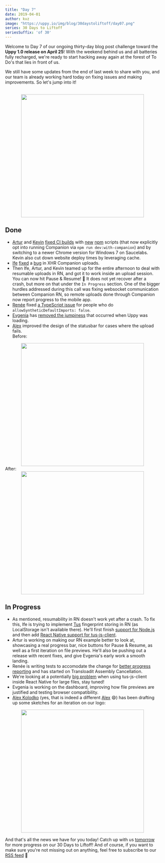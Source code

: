 ```yaml
---
title: "Day 7"
date: 2019-04-01
author: kvz
image: "https://uppy.io/img/blog/30daystoliftoff/day07.png"
series: 30 Days to Liftoff
seriesSuffix: 'of 30'
---
```


Welcome to Day 7 of our ongoing thirty-day blog post challenge toward the **Uppy 1.0 release on April 25**! With the weekend behind us and all batteries fully recharged, we're ready to start hacking away again at the forest of To Do's that lies in front of us.

We still have some updates from the end of last week to share with you, and our team is already working hard today on fixing issues and making improvements. So let's jump into it!

<!--truncate-->

<center><br /><img width="400" src="/img/blog/30daystoliftoff/day07.png" /><br /></center>

## Done

- [Artur](https://transloadit.com/about/#artur) and [Kevin](https://transloadit.com/about/#kvz) [fixed CI builds](https://github.com/transloadit/uppy/commit/130b79076c4cee54f1d6045f7ff359d1f46a9c72) with [new](https://github.com/transloadit/uppy/commit/5f4f1cf17e23c195d4a3907d7bb94599ec882ae6) [npm](https://github.com/transloadit/uppy/commit/f0ca917a1e238e672540fd1a605c2dee8a81b195) scripts (that now explicitly opt into running Companion via `npm run dev:with-companion`) and by switching to a newer Chrome version for Windows 7 on Saucelabs. Kevin also cut down website deploy times by leveraging cache.
- [Ife](https://transloadit.com/about/#ife) [fixed](https://github.com/transloadit/uppy/commit/c1abfea33d0c3e80809814c1048b156028c8fcf9) a [bug](https://github.com/transloadit/uppy/issues/1390) in XHR Companion uploads.
- Then Ife, Artur, and Kevin teamed up for the entire afternoon to deal with resumable uploads in RN, and got it to work inside an upload session. You can now hit Pause & Resume! :tada: It does not yet recover after a crash, but more on that under the `In Progress` section. One of the bigger hurdles addressed during this call was fixing websocket communication between Companion RN, so remote uploads done through Companion now report progress to the mobile app.
- [Renée](https://transloadit.com/about/#renee) fixed [a TypeScript issue](https://github.com/transloadit/uppy/pull/1396) for people who do `allowSyntheticDefaultImports: false`.
- [Evgenia](https://github.com/lakesare) has [removed the jumpiness](https://github.com/transloadit/uppy/pull/1383) that occurred when Uppy was loading.
- [Alex](https://transloadit.com/about/#alex) improved the design of the statusbar for cases where the upload fails. <br />
Before:<br />
<center><img width="400" src="/img/blog/30daystoliftoff/2019-04-liftoff-07a.png" /></center>
After:<br />
<center><img width="400" src="/img/blog/30daystoliftoff/2019-04-liftoff-07b.png" /></center>

## In Progress

- As mentioned, resumability in RN doesn't work yet after a crash. To fix this, Ife is trying to implement [Tus](https://tus.io) fingerprint storing in RN (as LocalStorage isn't available there). He'll first finish [support for Node.js](https://github.com/tus/tus-js-client/pull/73/files) and then add [React Native support for tus-js-client](https://github.com/tus/tus-js-client#react-native-support).
- Artur is working on making our RN example better to look at, showcasing a real progress bar, nice buttons for Pause & Resume, as well as a first iteration on file previews. He'll also be pushing out a release with recent fixes, and give Evgenia's early work a smooth landing.
- Renée is writing tests to accomodate the change for [better progress reporting](https://github.com/transloadit/uppy/pull/1376) and has started on Transloadit Assembly Cancellation.
- We're looking at a potentially [big problem](https://github.com/tus/tus-js-client/issues/146) when using tus-js-client inside React Native for large files, stay tuned!
- Evgenia is working on the dashboard, improving how file previews are justified and testing browser compatibility.
- [Alex Kolodko](https://github.com/alexkolodko) (yes, that is indeed a different [Alex](https://github.com/nqst) :smile:) has been drafting up some sketches for an iteration on our logo:

<center><img width="400" src="/img/blog/30daystoliftoff/2019-04-liftoff-07c.png" /></center>

And that's all the news we have for you today! Catch up with us [tomorrow](/blog/2019/04/liftoff-08/) for more progress on our 30 Days to Liftoff! And of course, if you want to make sure you're not missing out on anything, feel free to subscribe to our [RSS feed](https://uppy.io/atom.xml) :rocket:
